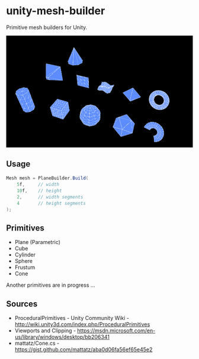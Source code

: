 unity-mesh-builder
=====================

Primitive mesh builders for Unity.

![Demo](https://raw.githubusercontent.com/mattatz/unity-mesh-builder/master/Captures/Demo.png)

## Usage

```cs
Mesh mesh = PlaneBuilder.Build(
    5f,     // width
    10f,    // height
    2,      // width segments
    4       // height segments
);
```

## Primitives

- Plane (Parametric)
- Cube
- Cylinder
- Sphere
- Frustum
- Cone

Another primitives are in progress ...

## Sources

- ProceduralPrimitives - Unity Community Wiki - http://wiki.unity3d.com/index.php/ProceduralPrimitives
- Viewports and Clipping - https://msdn.microsoft.com/en-us/library/windows/desktop/bb206341
- mattatz/Cone.cs - https://gist.github.com/mattatz/aba0d06fa56ef65e45e2
